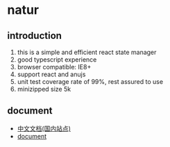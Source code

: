 # natur

## introduction
1. this is a simple and efficient react state manager
1. good typescript experience
1. browser compatible: IE8+
1. support react and anujs
1. unit test coverage rate of 99%, rest assured to use
1. minizipped size 5k

## document

- [中文文档](https://www.empty916.site/zh/natur/)[(国内站点)](https://empty916.gitee.io/zh/natur/)
- [document](https://www.empty916.site/natur/)
